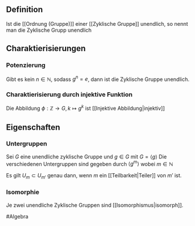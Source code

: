 ## Definition
Ist die [[Ordnung (Gruppe)]] einer [[Zyklische Gruppe]] unendlich, so nennt man die Zyklische Grupp unendlich

## Charaktierisierungen
### Potenzierung
Gibt es kein $n \in \mathbb{N}$, sodass $g^{n} = e$, dann ist die Zyklische Gruppe unendlich.

### Charaktierisierung durch injektive Funktion
Die Abbildung $\phi: \mathbb{Z} \to G, k \mapsto g^k$ ist [[Injektive Abbildung|injektiv]]


## Eigenschaften
### Untergruppen
Sei $G$ eine unendliche zyklische Gruppe und $g \in G$ mit $G = \langle g \rangle$
Die verschiedenen Untergruppen sind gegeben durch $\langle g^m \rangle$ wobei $m \in \mathbb{N}$


Es gilt $U_m \subset U_{m'}$ genau dann, wenn $m$ ein [[Teilbarkeit|Teiler]] von $m'$ ist.

### Isomorphie
Je zwei unendliche Zyklische Gruppen sind [[Isomorphismus|isomorph]].

#Algebra 
